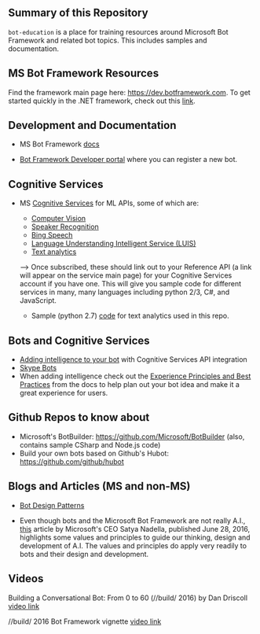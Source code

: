 ## Summary of this Repository

`bot-education` is a place for training resources around Microsoft Bot Framework and related bot topics.  This includes samples and documentation.

## MS Bot Framework Resources

Find the framework main page here: https://dev.botframework.com.
To get started quickly in the .NET framework, check out this [link](http://docs.botframework.com/connector/getstarted/#getting-started-in-net).

## Development and Documentation

* MS Bot Framework [docs](http://docs.botframework.com/)

* [Bot Framework Developer portal](https://dev.botframework.com/bots/new) where you can register a new bot.

## Cognitive Services

* MS [Cognitive Services](https://www.microsoft.com/cognitive-services) for ML APIs, some of which are:
  * [Computer Vision](https://www.microsoft.com/cognitive-services/en-us/computer-vision-api)
  * [Speaker Recognition](https://www.microsoft.com/cognitive-services/en-us/speaker-recognition-api)
  * [Bing Speech](https://www.microsoft.com/cognitive-services/en-us/speech-api)
  * [Language Understanding Intelligent Service (LUIS)](https://www.microsoft.com/cognitive-services/en-us/language-understanding-intelligent-service-luis)
  * [Text analytics](https://www.microsoft.com/cognitive-services/en-us/text-analytics-api) 
  
  --> Once subscribed, these should link out to your Reference API (a link will appear on the service main page) for your Cognitive Services account if you have one.  This will give you sample code for different services in many, many languages including python 2/3, C#, and JavaScript.
  
  * Sample (python 2.7) [code](https://text-analytics-demo.azurewebsites.net/Home/SampleCode) for text analytics used in this repo. 
  
## Bots and Cognitive Services

* [Adding intelligence to your bot](http://docs.botframework.com/en-us/bot-intelligence/getting-started) with Cognitive Services API integration
* [Skype Bots](https://developer.microsoft.com/en-us/skype/bots)
* When adding intelligence check out the [Experience Principles and Best Practices](https://docs.botframework.com/en-us/directory/best-practices/) from the docs to help plan out your bot idea and make it a great experience for users.

## Github Repos to know about

* Microsoft's BotBuilder: https://github.com/Microsoft/BotBuilder (also, contains sample CSharp and Node.js code)
* Build your own bots based on Github's Hubot: https://github.com/github/hubot

## Blogs and Articles (MS and non-MS)

* [Bot Design Patterns](http://willschenk.com/bot-design-patterns/?imm_mid=0e50a2&cmp=em-data-na-na-newsltr_20160622)

* Even though bots and the Microsoft Bot Framework are not really A.I., [this](http://www.slate.com/articles/technology/future_tense/2016/06/microsoft_ceo_satya_nadella_humans_and_a_i_can_work_together_to_solve_society.html) article by Microsoft's CEO Satya Nadella, published June 28, 2016, highlights some values and principles to guide our thinking, design and development of A.I.  The values and principles do apply very readily to bots and their design and development.

## Videos

Building a Conversational Bot: From 0 to 60 (//build/ 2016) by Dan Driscoll [video link](https://channel9.msdn.com/Events/Build/2016/B821)

//build/ 2016 Bot Framework vignette [video link](https://www.youtube.com/watch?v=7wNg18NYT6s)



